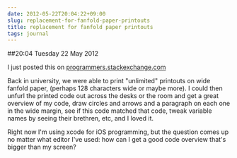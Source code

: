```yaml
---
date: 2012-05-22T20:04:22+09:00
slug: replacement-for-fanfold-paper-printouts
title: replacement for fanfold paper printouts
tags: journal
---
```


##20:04 Tuesday 22 May 2012

I just posted this on [programmers.stackexchange.com](http://programmers.stackexchange.com/questions/149636/replacement-for-fanfold-paper-printouts)

 

Back in university, we were able to print "unlimited" printouts on wide fanfold paper, (perhaps 128 characters wide or maybe more). I could then unfurl the printed code out across the desks or the room and get a great overview of my code, draw circles and arrows and a paragraph on each one in the wide margin, see if this code matched that code, tweak variable names by seeing their brethren, etc, and I loved it.

 

 

Right now I'm using xcode for iOS programming, but the question comes up no matter what editor I've used: how can I get a good code overview that's bigger than my screen?

 

